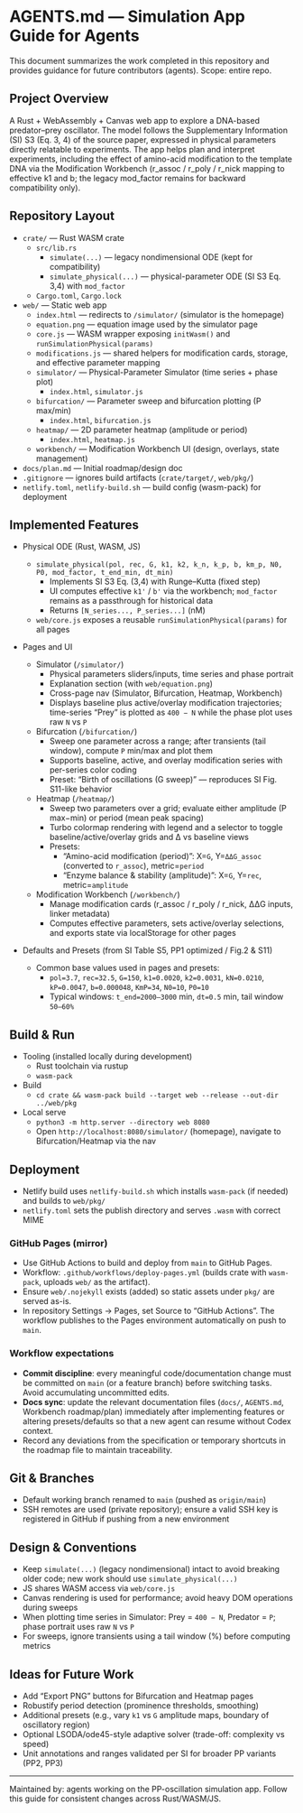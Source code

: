 # AGENTS.md — Simulation App Guide for Agents

This document summarizes the work completed in this repository and provides guidance for future contributors (agents). Scope: entire repo.

## Project Overview
A Rust + WebAssembly + Canvas web app to explore a DNA-based predator–prey oscillator. The model follows the Supplementary Information (SI) S3 (Eq. 3, 4) of the source paper, expressed in physical parameters directly relatable to experiments. The app helps plan and interpret experiments, including the effect of amino-acid modification to the template DNA via the Modification Workbench (r_assoc / r_poly / r_nick mapping to effective k1 and b; the legacy mod_factor remains for backward compatibility only).

## Repository Layout
- `crate/` — Rust WASM crate
  - `src/lib.rs`
    - `simulate(...)` — legacy nondimensional ODE (kept for compatibility)
    - `simulate_physical(...)` — physical-parameter ODE (SI S3 Eq. 3,4) with `mod_factor`
  - `Cargo.toml`, `Cargo.lock`
- `web/` — Static web app
  - `index.html` — redirects to `/simulator/` (simulator is the homepage)
  - `equation.png` — equation image used by the simulator page
  - `core.js` — WASM wrapper exposing `initWasm()` and `runSimulationPhysical(params)`
  - `modifications.js` — shared helpers for modification cards, storage, and effective parameter mapping
  - `simulator/` — Physical-Parameter Simulator (time series + phase plot)
    - `index.html`, `simulator.js`
  - `bifurcation/` — Parameter sweep and bifurcation plotting (P max/min)
    - `index.html`, `bifurcation.js`
  - `heatmap/` — 2D parameter heatmap (amplitude or period)
    - `index.html`, `heatmap.js`
  - `workbench/` — Modification Workbench UI (design, overlays, state management)
- `docs/plan.md` — Initial roadmap/design doc
- `.gitignore` — ignores build artifacts (`crate/target/`, `web/pkg/`)
- `netlify.toml`, `netlify-build.sh` — build config (wasm-pack) for deployment

## Implemented Features
- Physical ODE (Rust, WASM, JS)
  - `simulate_physical(pol, rec, G, k1, k2, k_n, k_p, b, km_p, N0, P0, mod_factor, t_end_min, dt_min)`
    - Implements SI S3 Eq. (3,4) with Runge–Kutta (fixed step)
    - UI computes effective `k1'` / `b'` via the workbench; `mod_factor` remains as a passthrough for historical data
    - Returns `[N_series..., P_series...]` (nM)
  - `web/core.js` exposes a reusable `runSimulationPhysical(params)` for all pages

- Pages and UI
  - Simulator (`/simulator/`)
    - Physical parameters sliders/inputs, time series and phase portrait
    - Explanation section (with `web/equation.png`)
    - Cross-page nav (Simulator, Bifurcation, Heatmap, Workbench)
    - Displays baseline plus active/overlay modification trajectories; time-series “Prey” is plotted as `400 − N` while the phase plot uses raw `N` vs `P`
  - Bifurcation (`/bifurcation/`)
    - Sweep one parameter across a range; after transients (tail window), compute `P` min/max and plot them
    - Supports baseline, active, and overlay modification series with per-series color coding
    - Preset: “Birth of oscillations (G sweep)” — reproduces SI Fig. S11-like behavior
  - Heatmap (`/heatmap/`)
    - Sweep two parameters over a grid; evaluate either amplitude (P max−min) or period (mean peak spacing)
    - Turbo colormap rendering with legend and a selector to toggle baseline/active/overlay grids and Δ vs baseline views
    - Presets:
      - “Amino-acid modification (period)”: X=`G`, Y=`ΔΔG_assoc` (converted to `r_assoc`), metric=`period`
      - “Enzyme balance & stability (amplitude)”: X=`G`, Y=`rec`, metric=`amplitude`
  - Modification Workbench (`/workbench/`)
    - Manage modification cards (r_assoc / r_poly / r_nick, ΔΔG inputs, linker metadata)
    - Computes effective parameters, sets active/overlay selections, and exports state via localStorage for other pages

- Defaults and Presets (from SI Table S5, PP1 optimized / Fig.2 & S11)
  - Common base values used in pages and presets:
    - `pol=3.7`, `rec=32.5`, `G=150`, `k1=0.0020`, `k2=0.0031`, `kN=0.0210`, `kP=0.0047`, `b=0.000048`, `KmP=34`, `N0=10`, `P0=10`
    - Typical windows: `t_end=2000–3000` min, `dt=0.5` min, tail window `50–60%`

## Build & Run
- Tooling (installed locally during development)
  - Rust toolchain via rustup
  - `wasm-pack`
- Build
  - `cd crate && wasm-pack build --target web --release --out-dir ../web/pkg`
- Local serve
  - `python3 -m http.server --directory web 8080`
  - Open `http://localhost:8080/simulator/` (homepage), navigate to Bifurcation/Heatmap via the nav

## Deployment
- Netlify build uses `netlify-build.sh` which installs `wasm-pack` (if needed) and builds to `web/pkg/`
- `netlify.toml` sets the publish directory and serves `.wasm` with correct MIME

### GitHub Pages (mirror)
- Use GitHub Actions to build and deploy from `main` to GitHub Pages.
- Workflow: `.github/workflows/deploy-pages.yml` (builds crate with `wasm-pack`, uploads `web/` as the artifact).
- Ensure `web/.nojekyll` exists (added) so static assets under `pkg/` are served as-is.
- In repository Settings → Pages, set Source to “GitHub Actions”. The workflow publishes to the Pages environment automatically on push to `main`.

### Workflow expectations
- **Commit discipline**: every meaningful code/documentation change must be committed on `main` (or a feature branch) before switching tasks. Avoid accumulating uncommitted edits.
- **Docs sync**: update the relevant documentation files (`docs/`, `AGENTS.md`, Workbench roadmap/plan) immediately after implementing features or altering presets/defaults so that a new agent can resume without Codex context.
- Record any deviations from the specification or temporary shortcuts in the roadmap file to maintain traceability.

## Git & Branches
- Default working branch renamed to `main` (pushed as `origin/main`)
- SSH remotes are used (private repository); ensure a valid SSH key is registered in GitHub if pushing from a new environment

## Design & Conventions
- Keep `simulate(...)` (legacy nondimensional) intact to avoid breaking older code; new work should use `simulate_physical(...)`
- JS shares WASM access via `web/core.js`
- Canvas rendering is used for performance; avoid heavy DOM operations during sweeps
- When plotting time series in Simulator: Prey = `400 − N`, Predator = `P`; phase portrait uses raw `N` vs `P`
- For sweeps, ignore transients using a tail window (%) before computing metrics

## Ideas for Future Work
- Add “Export PNG” buttons for Bifurcation and Heatmap pages
- Robustify period detection (prominence thresholds, smoothing)
- Additional presets (e.g., vary `k1` vs `G` amplitude maps, boundary of oscillatory region)
- Optional LSODA/ode45-style adaptive solver (trade-off: complexity vs speed)
- Unit annotations and ranges validated per SI for broader PP variants (PP2, PP3)

---
Maintained by: agents working on the PP-oscillation simulation app. Follow this guide for consistent changes across Rust/WASM/JS.
